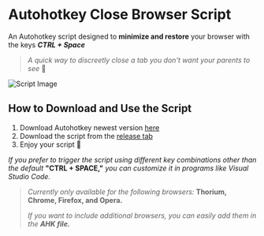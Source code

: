 # Autohotkey Close Browser Script

An Autohotkey script designed to **minimize and restore** your browser with the keys ***CTRL + Space***
> *A quick way to discreetly close a tab you don't want your parents to see* 👀

![Script Image](https://i.imgur.com/05zYGof.png)

## How to Download and Use the Script
1. Download Autohotkey newest version [here](https://www.autohotkey.com/)
2. Download the script from the [release tab](https://github.com/DaPiCu/ahk-close-window-script/releases/tag/Script)
3. Enjoy your script 👀

*If you prefer to trigger the script using different key combinations other than the default* **"CTRL + SPACE,"** *you can customize it in programs like Visual Studio Code.*

>*Currently only available for the following browsers:* **Thorium, Chrome, Firefox, and Opera.**
>
>*If you want to include additional browsers, you can easily add them in the* ***AHK file.***
